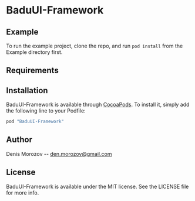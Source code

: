 # BaduUI-Framework


## Example

To run the example project, clone the repo, and run `pod install` from the Example directory first.

## Requirements

## Installation

BaduUI-Framework is available through [CocoaPods](http://cocoapods.org). To install
it, simply add the following line to your Podfile:

```ruby
pod "BaduUI-Framework"
```

## Author

Denis Morozov -- den.morozov@gmail.com

## License

BaduUI-Framework is available under the MIT license. See the LICENSE file for more info.